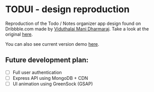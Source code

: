 # TODUI - design reproduction

Reproduction of the Todo / Notes organizer app design found on Dribbble.com made by [Viduthalai Mani Dharmaraj](https://dribbble.com/viduthalai1947). Take a look at the original [here](https://dribbble.com/shots/6098347-Todo-App).

You can also see current version demo [here](https://jamborski-dev.github.io/react-express-todui-repro/).

## Future development plan:

- [ ] Full user authentication
- [ ] Express API using MongoDB + CDN
- [ ] UI animation using GreenSock (GSAP)
